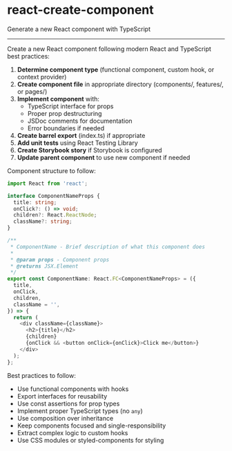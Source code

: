# react-create-component

Generate a new React component with TypeScript

---

Create a new React component following modern React and TypeScript best practices:

1. **Determine component type** (functional component, custom hook, or context provider)
2. **Create component file** in appropriate directory (components/, features/, or pages/)
3. **Implement component** with:
   - TypeScript interface for props
   - Proper prop destructuring
   - JSDoc comments for documentation
   - Error boundaries if needed
4. **Create barrel export** (index.ts) if appropriate
5. **Add unit tests** using React Testing Library
6. **Create Storybook story** if Storybook is configured
7. **Update parent component** to use new component if needed

Component structure to follow:
```typescript
import React from 'react';

interface ComponentNameProps {
  title: string;
  onClick?: () => void;
  children?: React.ReactNode;
  className?: string;
}

/**
 * ComponentName - Brief description of what this component does
 *
 * @param props - Component props
 * @returns JSX.Element
 */
export const ComponentName: React.FC<ComponentNameProps> = ({
  title,
  onClick,
  children,
  className = '',
}) => {
  return (
    <div className={className}>
      <h2>{title}</h2>
      {children}
      {onClick && <button onClick={onClick}>Click me</button>}
    </div>
  );
};
```

Best practices to follow:
- Use functional components with hooks
- Export interfaces for reusability
- Use const assertions for prop types
- Implement proper TypeScript types (no `any`)
- Use composition over inheritance
- Keep components focused and single-responsibility
- Extract complex logic to custom hooks
- Use CSS modules or styled-components for styling

